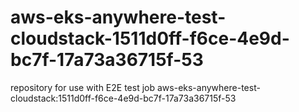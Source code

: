 # aws-eks-anywhere-test-cloudstack-1511d0ff-f6ce-4e9d-bc7f-17a73a36715f-53
repository for use with E2E test job aws-eks-anywhere-test-cloudstack:1511d0ff-f6ce-4e9d-bc7f-17a73a36715f-53
